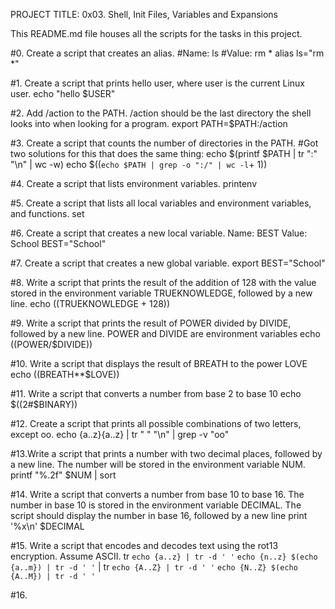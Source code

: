 PROJECT TITLE: 0x03. Shell, Init Files, Variables and Expansions

This README.md file houses all the scripts for the tasks in this project.

#0. Create a script that creates an alias.
#Name: ls
#Value: rm *
alias ls="rm *"

#1. Create a script that prints hello user, where user is the current Linux user.
echo "hello $USER"

#2. Add /action to the PATH. /action should be the last directory the shell looks into when looking for a program.
export PATH=$PATH:/action

#3. Create a script that counts the number of directories in the PATH.
#Got two solutions for this that does the same thing:
echo $(printf $PATH | tr ":" "\n" | wc -w)
echo $((`echo $PATH | grep -o ":/" | wc -l`+ 1))

#4. Create a script that lists environment variables.
printenv

#5. Create a script that lists all local variables and environment variables, and functions.
set

#6. Create a script that creates a new local variable. Name: BEST Value: School
BEST="School"

#7. Create a script that creates a new global variable.
export BEST="School"

#8. Write a script that prints the result of the addition of 128 with the value stored in the environment variable TRUEKNOWLEDGE, followed by a new line.
echo $(($TRUEKNOWLEDGE + 128))

#9. Write a script that prints the result of POWER divided by DIVIDE, followed by a new line. POWER and DIVIDE are environment variables
echo $(($POWER/$DIVIDE))

#10. Write a script that displays the result of BREATH to the power LOVE
echo $(($BREATH**$LOVE))

#11. Write a script that converts a number from base 2 to base 10
echo $((2#$BINARY))

#12. Create a script that prints all possible combinations of two letters, except oo.
echo {a..z}{a..z} | tr " " "\n" | grep -v "oo"

#13.Write a script that prints a number with two decimal places, followed by a new line. The number will be stored in the environment variable NUM.
printf "%.2f" $NUM | sort

#14. Write a script that converts a number from base 10 to base 16. The number in base 10 is stored in the environment variable DECIMAL. The script should display the number in base 16, followed by a new line
print '%x\n' $DECIMAL

#15. Write a script that encodes and decodes text using the rot13 encryption. Assume ASCII.
tr `echo {a..z} | tr -d ' '` `echo {n..z} $(echo {a..m}) | tr -d ' '` | tr `echo {A..Z} | tr -d ' '` `echo {N..Z} $(echo {A..M}) | tr -d ' '`

#16. 

